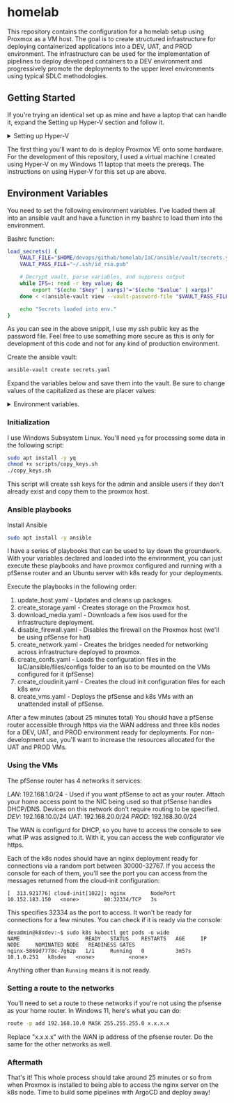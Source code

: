 # homelab

This repository contains the configuration for a homelab setup using Proxmox as a VM host. The goal is to create structured infrastructure for deploying containerized applications into a DEV, UAT, and PROD environment. The infrastructure can be used for the implementation of pipelines to deploy developed containers to a DEV environment and progressively promote the deployments to the upper level environments using typical SDLC methodologies.

## Getting Started

If you're trying an identical set up as mine and have a laptop that can handle it, expand the Setting up Hyper-V section and follow it.

<details>
<summary>Setting up Hyper-V</summary>

My 7th gen X1 carbon is dated and not a whole lot to rave about, but it handled the job well. If you have a laptop with similar or better specs, then this might work for you as a quick and dirty development environment for this:

1. Enable Intel VT-x/VT-d in BIOS
2. Install Hyper-V by opening `appwiz.cpl`, clicking `Turn Windows features on or off` -> Check `Hyper-V` -> Follow prompts and reboot to complete the install.
3. Download [ProxMox ISO | https://enterprise.proxmox.com/iso/proxmox-ve_8.3-1.iso]
4. Execute the powershell script in the scripts folder
5. Run the `hyperv_init.ps1` powershell script

### Script Explanation:
The script first defines the names for the external and internal switches, retrieves the network adapter connected to the internet, and creates an external switch using that adapter. It then creates an internal switch for private networking. The script proceeds to define the VM's name, ISO file path, memory size, and disk size, creating a new VM with these specifications. Secure boot is disabled for the VM, and a virtual hard disk is added. Three network adapters are attached to the VM: two to the external switch and one to the internal switch, with MAC address spoofing enabled for all three. Finally, the ISO file is set as the DVD drive for the VM.

</details>

The first thing you'll want to do is deploy Proxmox VE onto some hardware. For the development of this repository, I used a virtual machine I created using Hyper-V on my Windows 11 laptop that meets the prereqs. The instructions on using Hyper-V for this set up are above.

## Environment Variables

You need to set the following environment variables. I've loaded them all into an ansible vault and have a function in my bashrc to load them into the environment.

Bashrc function:
```sh
load_secrets() {
    VAULT_FILE="$HOME/devops/github/homelab/IaC/ansible/vault/secrets.yaml"
    VAULT_PASS_FILE="~/.ssh/id_rsa.pub"

    # Decrypt vault, parse variables, and suppress output
    while IFS=: read -r key value; do
        export "$(echo "$key" | xargs)"="$(echo "$value" | xargs)"
    done < <(ansible-vault view --vault-password-file "$VAULT_PASS_FILE" "$VAULT_FILE" | grep ': ')

    echo "Secrets loaded into env."
}
```

As you can see in the above snippit, I use my ssh public key as the password file. Feel free to use something more secure as this is only for development of this code and not for any kind of production environment.

Create the ansible vault:

```sh
ansible-vault create secrets.yaml
```

Expand the variables below and save them into the vault. Be sure to change values of the capitalized as these are placer values:

<details>
<summary>Environment variables.</summary>

## Local Env
DOWNLOADS_DIRECTORY: "PATH/TO/YOUR/DOWNLOADS ie /home/USER/downloads"
DOMAIN: "DOMAIN ie mydomain (not mydomain.com)"
NETWORK: "NETWORK/MASK ie. 192.168.1.0/24"

## Admin
ADMIN_EMAIL: 'ADMIN EMAIL'
ADMIN_USERNAME: 'ADMIN USERNAME'
ADMIN_PASSWORD: 'ADMIN PASSWORD'
ADMIN_SSH_KEY: "/PATH/TO/HOME/.ssh/id_rsa"

## Root
ROOT_PASSWORD: 'ROOT PASSWORD'

## Proxmox
PM_USER: "PROXMOX USER ie. root"
PM_PASSWORD: "PROXMOX USER PASSWORD"
PM_ADDRESS: "PROXMOX IP ADDRESS":

## Ansible
ANSIBLE_SSH_KEY: "/PATH/TO/HOME/.ssh/ansible_key"

</details>

### Initialization

I use Windows Subsystem Linux. You'll need `yq` for processing some data in the following script:

``` sh
sudo apt install -y yq
chmod +x scripts/copy_keys.sh
./copy_keys.sh
```

This script will create ssh keys for the admin and ansible users if they don't already exist and copy them to the proxmox host.

### Ansible playbooks

Install Ansible

``` sh
sudo apt install -y ansible
```

I have a series of playbooks that can be used to lay down the groundwork. With your variables declared and loaded into the environment, you can just execute these playbooks and have proxmox configured and running with a pfSense router and an Ubuntu server with k8s ready for your deployments.

Execute the playbooks in the following order:

1. update_host.yaml - Updates and cleans up packages.
2. create_storage.yaml - Creates storage on the Proxmox host.
3. download_media.yaml - Downloads a few isos used for the infrastructure deployment.
4. disable_firewall.yaml - Disables the firewall on the Proxmox host (we'll be using pfSense for hat)
5. create_network.yaml - Creates the bridges needed for networking across infrastructure deployed to proxmox.
6. create_confs.yaml - Loads the configuration files in the IaC/ansible/files/configs folder to an iso to be mounted on the VMs configured for it (pfSense)
7. create_cloudinit.yaml - Creates the cloud init configuration files for each k8s env
8. create_vms.yaml - Deploys the pfSense and k8s VMs with an unattended install of pfSense.

After a few minutes (about 25 minutes total) You should have a pfSense router accessible through https via the WAN address and three k8s nodes for a DEV, UAT, and PROD environment ready for deployments. For non-development use, you'll want to increase the resources allocated for the UAT and PROD VMs.

### Using the VMs

The pfSense router has 4 networks it services:

*LAN*: 192.168.1.0/24 - Used if you want pfSense to act as your router. Attach your home access point to the NIC being used so that pfSense handles DHCP/DNS. Devices on this network don't require routing to be specified.
*DEV*: 192.168.10.0/24
*UAT*: 192.168.20.0/24
*PROD*: 192.168.30.0/24

The WAN is configurd for DHCP, so you have to access the console to see what IP was assigned to it. With it, you can access the web configurator vie https.

Each of the k8s nodes should have an nginx deployment ready for connections via a random port between 30000-32767. If you access the console for each of them, you'll see the port you can access from the messages returned from the cloud-init configuration:

```
[  313.921776] cloud-init[1022]: nginx        NodePort    10.152.183.150   <none>        80:32334/TCP   3s
```

This specifies 32334 as the port to access. It won't be ready for connections for a few minutes. You can check if it is ready via the console:

```
devadmin@k8sdev:~$ sudo k8s kubectl get pods -o wide
NAME                     READY   STATUS    RESTARTS   AGE     IP           NODE     NOMINATED NODE   READINESS GATES
nginx-5869d7778c-7g62p   1/1     Running   0          3m57s   10.1.0.251   k8sdev   <none>           <none>
```

Anything other than `Running` means it is not ready.

### Setting a route to the networks

You'll need to set a route to these networks if you're not using the pfsense as your home router. In Windows 11, here's what you can do:

```sh
route -p add 192.168.10.0 MASK 255.255.255.0 x.x.x.x
```

Replace "x.x.x.x" with the WAN ip address of the pfsense router. Do the same for the other networks as well.

### Aftermath

That's it! This whole process should take around 25 minutes or so from when Proxmox is installed to being able to access the nginx server on the k8s node. Time to build some pipelines with ArgoCD and deploy away!
